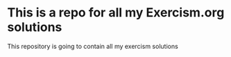 # This is a repo for all my Exercism.org solutions

This repository is going to contain all my exercism solutions 
